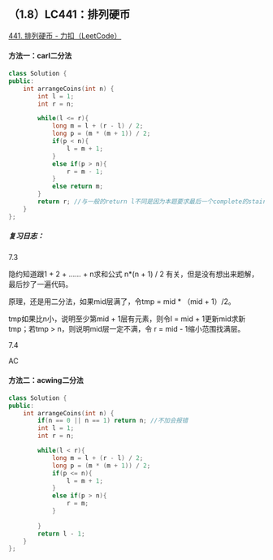 ## （1.8）LC441：排列硬币

[441. 排列硬币 - 力扣（LeetCode）](https://leetcode.cn/problems/arranging-coins/submissions/)

#### 方法一：carl二分法

```c++
class Solution {
public:
    int arrangeCoins(int n) {
        int l = 1;
        int r = n;

        while(l <= r){
            long m = l + (r - l) / 2;
            long p = (m * (m + 1)) / 2;
            if(p < n){
                l = m + 1;
            }
            else if(p > n){
                r = m - 1;
            }
            else return m;
        }
        return r; //与一般的return l不同是因为本题要求最后一个complete的stair
    }
};
```

##### 复习日志：

7.3

隐约知道跟1 + 2 + …… + n求和公式 n*(n + 1) / 2 有关，但是没有想出来题解，最后抄了一遍代码。

原理，还是用二分法，如果mid层满了，令tmp = mid * （mid + 1）/2。

tmp如果比n小，说明至少第mid + 1层有元素，则令l = mid + 1更新mid求新tmp；若tmp > n，则说明mid层一定不满，令 r = mid - 1缩小范围找满层。

7.4

AC

#### 方法二：acwing二分法

```c++
class Solution {
public:
    int arrangeCoins(int n) {
        if(n == 0 || n == 1) return n; //不加会报错
        int l = 1;
        int r = n;

        while(l < r){
            long m = l + (r - l) / 2;
            long p = (m * (m + 1)) / 2;
            if(p <= n){
                l = m + 1;
            }
            else if(p > n){
                r = m;
            }
            
        }
        return l - 1;
    }
};
```


